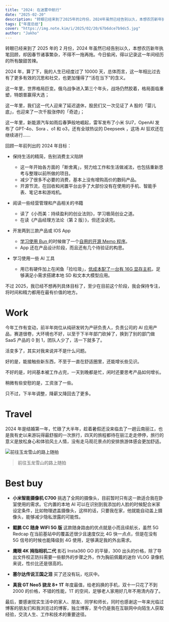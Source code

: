 ```yaml
---
title: "2024: 在迷雾中航行"
date: "2025-02-20"
description: "转眼已经来到了2025年的2月份，2024年虽然已经告别以久，本想农历新年执笔回顾，却因春节诸事繁杂，不得不一拖再拖。今日偷闲，得以记录这一年间经历的所有酸甜苦辣。"
tags: ["年度总结"]
cover: "https://img.note.kim/i/2025/02/20/67b6dce7b9dc5.jpg"
author: "Jakho"
---
```


转眼已经来到了 2025 年的 2 月份，2024 年虽然已经告别以久，本想农历新年执笔回顾，却因春节诸事繁杂，不得不一拖再拖。今日偷闲，得以记录这一年间经历的所有酸甜苦辣。

2024 年，算了下，我的人生已经度过了 10000 天，总体而言，这一年相比过去有了更多有效的沉思和社交，也更加懂得了“活在当下”的含义。

这一年里，世界格局巨变。俄乌战争进入第三个年头，战场仍然胶着，格局面临重塑，特朗普赢得大选；

这一年里，我们这一代人迎来了延迟退休，股民们又一次见证了 A 股的「婴儿底」，也迎来了一次千股涨停的「奇迹」；

这一年里，新能源汽车如雨后春笋般地崛起，雷军发布了小米 SU7，OpenAI 发布了 GPT-4o、Sora 、o1 和 o3，还有全球热议的 Deepseek ，这场 AI 狂欢还在继续进行……

回顾一年前列出的 2024 年目标：

- 保持生活的精简，告别消费主义陷阱

  - 这一年开始各方面的「断舍离」，努力给工作和生活做减法，也包括重新思考与整理以前所做的项目。
  - 减少了很多不必要的消费，基本上没有增购高价的数码产品。
  - 开源节流，在回收和闲置平台出手了大部份没有在使用的手机、智能手表、笔记本和游戏机。

- 阅读一些经营管理和产品相关的书籍

  - 读了《小而美：持续盈利的创业法则》，学习极简创业之道。
  - 在读《产品经理方法论（第 2 版）》，但还没读完。

- 开发两到三款产品或 IOS App

  - [学习使用 Bun ](https://jakho.net/use-bun-with-docker)的时候做了一个[自用的开源 Memo 程序](https://github.com/jakholuo/quest)。
  - App 还在产品设计阶段，而且还有几个待验证的构思。

- 学习使用一些 AI 工具
  - 用已有硬件加上在闲鱼「捡垃圾」，[低成本配了一台有 16G 显存主机](https://jakho.net/old-motherboard-with-tesla-v100-graphics-card)，足够满足小需求搭建本地 SD 和文本大模型应用。

不过 2025，我已经不想再列具体目标了，至少在目前这个阶段，我会保持专注，将时间和精力都用在最有价值的地方。

# Work

今年工作有变动，前半年岗位从纯研发转为产研负责人，负责公司的 AI 应用产品，赛道很卷，大环境也不好，以至于下半年部门砍掉了，换到了别的部门做 SaaS 产品的 0 到 1，团队人少了，活一下就多了。

活变多了，其实对我来说并不是什么问题。

好的是，能接触些新东西，不至于一直在舒适圈里，还能增长些见识。

不好的是，时间基本被工作占完，一天到晚都是忙，闲时还要思考产品如何增长。

稍微有些安慰的是，工资涨了一些。

只不过，下半年调整，降薪又降回去了更多。

# Travel

2024 年是结婚第一年，忙碌了大半年，趁着暑假还没来临去了一趟云南丽江，也是我有史以来游玩得最舒服的一次旅行，四天的旅程都待在丽江走走停停，旅行的意义是放松身心和体验风土人情，没有走马观花景点的安排旅游体感会更加舒适。

![前往玉龙雪山的路上随拍](https://img.note.kim/i/2025/02/20/67b6dce7b9dc5.jpg)

> 前往玉龙雪山的路上随拍

# Best buy

- **小米智能摄像机 C700**
  挑选了全网的摄像头，目前暂时只有这一款适合我在卧室使用的需求。它内置的本地 AI 可以在识别到我添加的人脸的时候配合米家设定条件，比如物理遮盖摄像头，这样的话，只要我在家，他就能自动盖上摄像头，能够减少隐私泄露的可能性。

- **鲲鹏 CC 随身 WIFI 5G 版**
  这款随身路由的优点就是小而且续航长，虽然 5G Redcap 在当前基站中的覆盖还很少且速度仅比 4G 快一点点，但是在没有 5G 信号的时候也能降级到 4G 使用，足够满足我的外出需求。

- **鹰眼 4K 拇指相机二代**
  影石 Insta360 GO 的平替，300 出头的价格，除了导出文件校正防抖需要一些额外的步骤之外，作为胸前佩戴的迷你 VLOG 录像机来说，性价比还是很高的。

- **塞尔达传说王国之泪**
  买了还没有玩，吃灰中。

- **真我 GT Neo5 骁龙 8+ 1T**
  年度最值，给老妈换的手机，双十一只花了不到 2000 的价格，不错的性能，1T 的空间，足够老人家用好几年不用清内存了。

最后，要感谢现实生活中的家人、朋友、同学和师长，同时也感谢这一年来光临过博客的朋友们和我浏览过的博客，独立博客，至今仍是我在互联网中向陌生人获取经验，交流人生、工作和技术的重要途径。
